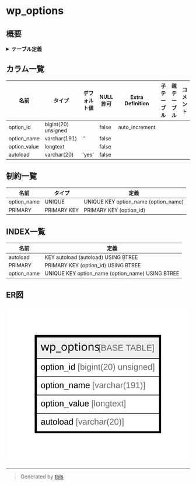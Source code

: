 # wp_options

## 概要

<details>
<summary><strong>テーブル定義</strong></summary>

```sql
CREATE TABLE `wp_options` (
  `option_id` bigint(20) unsigned NOT NULL AUTO_INCREMENT,
  `option_name` varchar(191) NOT NULL DEFAULT '',
  `option_value` longtext NOT NULL,
  `autoload` varchar(20) NOT NULL DEFAULT 'yes',
  PRIMARY KEY (`option_id`),
  UNIQUE KEY `option_name` (`option_name`),
  KEY `autoload` (`autoload`)
) ENGINE=InnoDB AUTO_INCREMENT=[Redacted by tbls] DEFAULT CHARSET=utf8mb4 COLLATE=utf8mb4_unicode_520_ci
```

</details>

## カラム一覧

| 名前           | タイプ                 | デフォルト値       | NULL許可   | Extra Definition | 子テーブル      | 親テーブル      | コメント     |
| ------------ | ------------------- | ------------ | -------- | ---------------- | ---------- | ---------- | -------- |
| option_id    | bigint(20) unsigned |              | false    | auto_increment   |            |            |          |
| option_name  | varchar(191)        | ''           | false    |                  |            |            |          |
| option_value | longtext            |              | false    |                  |            |            |          |
| autoload     | varchar(20)         | 'yes'        | false    |                  |            |            |          |

## 制約一覧

| 名前          | タイプ         | 定義                                   |
| ----------- | ----------- | ------------------------------------ |
| option_name | UNIQUE      | UNIQUE KEY option_name (option_name) |
| PRIMARY     | PRIMARY KEY | PRIMARY KEY (option_id)              |

## INDEX一覧

| 名前          | 定義                                               |
| ----------- | ------------------------------------------------ |
| autoload    | KEY autoload (autoload) USING BTREE              |
| PRIMARY     | PRIMARY KEY (option_id) USING BTREE              |
| option_name | UNIQUE KEY option_name (option_name) USING BTREE |

## ER図

![er](wp_options.svg)

---

> Generated by [tbls](https://github.com/k1LoW/tbls)
